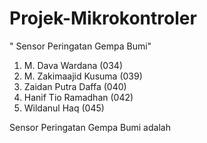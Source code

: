 # Projek-Mikrokontroler

" Sensor Peringatan Gempa Bumi"
1. M. Dava Wardana (034)
2. M. Zakimaajid Kusuma (039)
3. Zaidan Putra Daffa (040)
4. Hanif Tio Ramadhan (042)
5. Wildanul Haq (045)

Sensor Peringatan Gempa Bumi adalah
